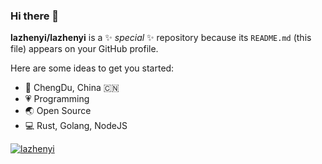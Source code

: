 ### Hi there 👋


**lazhenyi/lazhenyi** is a ✨ _special_ ✨ repository because its `README.md` (this file) appears on your GitHub profile.

Here are some ideas to get you started:
<!--
- 🔭 I’m currently working on ...
- 🌱 I’m currently learning ...
- 👯 I’m looking to collaborate on ...
- 🤔 I’m looking for help with ...
- 💬 Ask me about ...
- 📫 How to reach me: ...
- 😄 Pronouns: ...
- ⚡ Fun fact: ...
-->

<!--
<img align="right" src="https://github-readme-stats.vercel.app/api?username=lazhenyi&show_icons=true" alt="lazhenyi' github stats" />
-->


- 👨 ChengDu, China 🇨🇳
- 💗 Programming
- 🌏 Open Source
- 💻 Rust, Golang, NodeJS

<!--
[![Anurag's github stats](https://github-readme-stats.vercel.app/api?username=lazhenyi)](https://github.com/lazhenyi)
-->

<picture>
  <source media="(prefers-color-scheme: dark)" srcset="https://raw.githubusercontent.com/lazhenyi/lazhenyi/output/github-contribution-grid-snake-dark.svg">
  <source media="(prefers-color-scheme: light)" srcset="https://raw.githubusercontent.com/lazhenyi/lazhenyi/output/github-contribution-grid-snake.svg">
<!--   <img alt="github contribution grid snake animation" src="https://raw.githubusercontent.com/lazhenyi/lazhenyi/output/github-contribution-grid-snake.svg"> -->
</picture>

[![lazhenyi](https://github-profile-trophy.vercel.app/?username=lazhenyi&column=7&margin-w=10&no-bg=true)](https://github.com/lazhenyi/lazhenyi)
